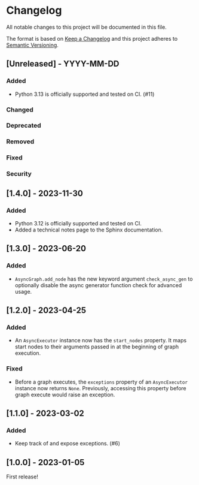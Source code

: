 # Changelog

All notable changes to this project will be documented in this file.

The format is based on [Keep a Changelog](http://keepachangelog.com/en/1.0.0/)
and this project adheres to [Semantic Versioning](http://semver.org/spec/v2.0.0.html).

## [Unreleased] - YYYY-MM-DD

### Added
- Python 3.13 is officially supported and tested on CI. (#11)

### Changed

### Deprecated

### Removed

### Fixed

### Security

## [1.4.0] - 2023-11-30

### Added
- Python 3.12 is officially supported and tested on CI.
- Added a technical notes page to the Sphinx documentation.

## [1.3.0] - 2023-06-20

### Added
- `AsyncGraph.add_node` has the new keyword argument `check_async_gen` 
  to optionally disable the async generator function check for advanced usage.

## [1.2.0] - 2023-04-25

### Added
- An `AsyncExecutor` instance now has the `start_nodes` property.
  It maps start nodes to their arguments passed in at the beginning of graph execution. 

### Fixed
- Before a graph executes, the `exceptions` property of an `AsyncExecutor` instance 
  now returns `None`. Previously, accessing this property before graph execute
  would raise an exception.

## [1.1.0] - 2023-03-02

### Added
- Keep track of and expose exceptions. (#6)

## [1.0.0] - 2023-01-05

First release!
